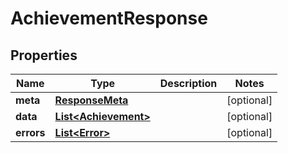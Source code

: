 

# AchievementResponse

        

## Properties

| Name | Type | Description | Notes |
|------------ | ------------- | ------------- | -------------|
|**meta** | [**ResponseMeta**](ResponseMeta.md) |  |  [optional] |
|**data** | [**List&lt;Achievement&gt;**](Achievement.md) |  |  [optional] |
|**errors** | [**List&lt;Error&gt;**](Error.md) |  |  [optional] |



